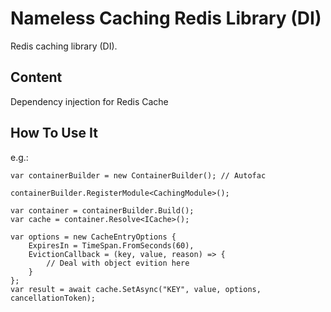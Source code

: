 ﻿# Nameless Caching Redis Library (DI)

Redis caching library (DI).

## Content

Dependency injection for Redis Cache

## How To Use It

e.g.:

```
var containerBuilder = new ContainerBuilder(); // Autofac

containerBuilder.RegisterModule<CachingModule>();

var container = containerBuilder.Build();
var cache = container.Resolve<ICache>();

var options = new CacheEntryOptions {
    ExpiresIn = TimeSpan.FromSeconds(60),
    EvictionCallback = (key, value, reason) => {
        // Deal with object evition here
    }
};
var result = await cache.SetAsync("KEY", value, options, cancellationToken);
```